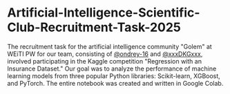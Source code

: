 # Artificial-Intelligence-Scientific-Club-Recruitment-Task-2025
The recruitment task for the artificial intelligence community "Golem" at WEiTI PW for our team, consisting of [@ondrey-16](https://github.com/ondrey-16) and [@xxxDKGxxx](https://github.com/xxxDKGxxx), involved participating in the Kaggle competition "Regression with an Insurance Dataset." Our goal was to analyze the performance of machine learning models from three popular Python libraries: Scikit-learn, XGBoost, and PyTorch. The entire notebook was created and written in Google Colab.
